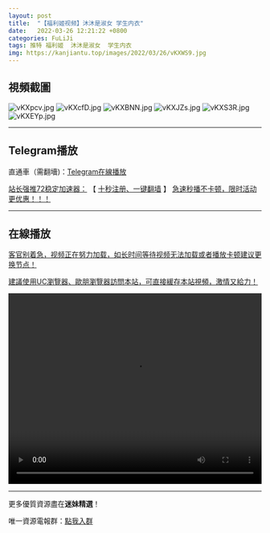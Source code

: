 ```yaml
---
layout: post
title:  "【福利姬视频】沐沐是淑女 学生内衣"
date:   2022-03-26 12:21:22 +0800
categories: FuLiJi
tags: 推特 福利姬  沐沐是淑女  学生内衣
img: https://kanjiantu.top/images/2022/03/26/vKXWS9.jpg
---
```



## 視頻截圖

![vKXpcv.jpg](https://kanjiantu.top/images/2022/03/26/vKXpcv.jpg)
![vKXcfD.jpg](https://kanjiantu.top/images/2022/03/26/vKXcfD.jpg)
![vKXBNN.jpg](https://kanjiantu.top/images/2022/03/26/vKXBNN.jpg)
![vKXJZs.jpg](https://kanjiantu.top/images/2022/03/26/vKXJZs.jpg)
![vKXS3R.jpg](https://kanjiantu.top/images/2022/03/26/vKXS3R.jpg)
![vKXEYp.jpg](https://kanjiantu.top/images/2022/03/26/vKXEYp.jpg)
* * *
## Telegram播放

直通車（需翻墻)：[Telegram在線播放](https://t.me/mimeijingxuan/360)

<u>站长强推72稳定加速器：</u> 【 [十秒注册、一键翻墙](https://72vpn.xyz/#/register?code=mimei) 】
<u>  急速秒播不卡顿，限时活动更优惠！！！</u>
* * *
## 在線播放
<u>客官别着急，视频正在努力加载，如长时间等待视频无法加载或者播放卡顿建议更换节点！</u>

<u>建議使用UC瀏覽器、歐朋瀏覽器訪問本站，可直接緩存本站視頻，激情又給力！</u>
<center><video src="https://cdn.publer.io/uploads/videos/6246c699db279736bfa80d94/5640917333abb29dc8aa597134a4742e.mp4" width="100%" height="380px" controls="controls"></video></center>


* * *
更多優質資源盡在**迷妹精選**！

唯一資源電報群：[點我入群](https://t.me/mimeijingxuan)


